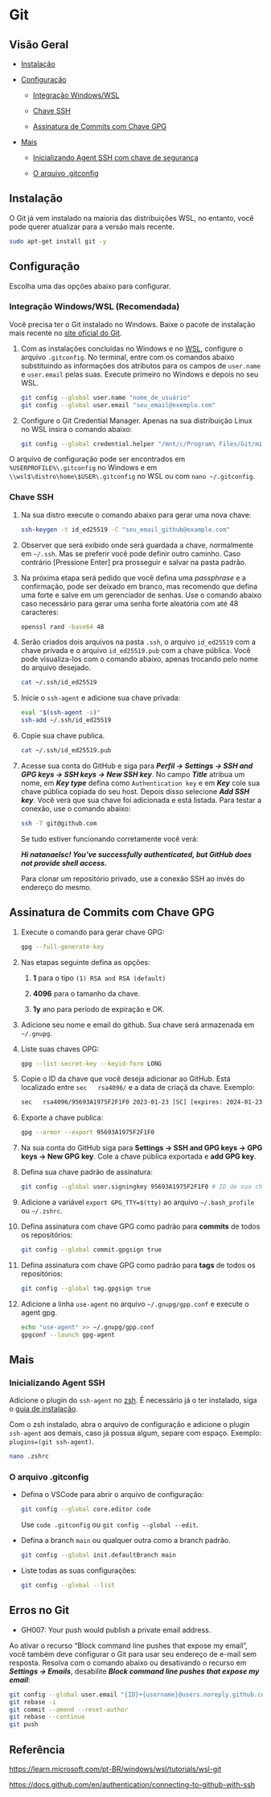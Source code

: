 # Git

## Visão Geral

* [Instalação](#instalação)

* [Configuração](#configuração)

  * [Integração Windows/WSL](#integração-windowswsl-recomendada)

  * [Chave SSH](#chave-ssh)

  * [Assinatura de Commits com Chave GPG](#assinatura-de-commits-com-chave-gpg)

* [Mais](#mais)

  * [Inicializando Agent SSH com chave de segurança](#inicializando-agent-ssh)

  * [O arquivo .gitconfig](#o-arquivo-gitconfig)

## Instalação

O Git já vem instalado na maioria das distribuições WSL, no entanto, você pode querer atualizar para a versão mais recente.

```sh
sudo apt-get install git -y
```

## Configuração

Escolha uma das opções abaixo para configurar.

### Integração Windows/WSL **(Recomendada)**

Você precisa ter o Git instalado no Windows. Baixe o pacote de instalação mais recente no [site oficial do Git](https://git-scm.com/download/win).

1. Com as instalações concluídas no Windows e no [WSL](#instalação), configure o arquivo `.gitconfig`. No terminal, entre com os comandos abaixo substituindo as informações dos atributos para os campos de `user.name` e `user.email` pelas suas. Execute primeiro no Windows e depois no seu WSL.

    ```sh
    git config --global user.name "nome_de_usuário"
    git config --global user.email "seu_email@exemplo.com"
    ```

2. Configure o Git Credential Manager. Apenas na sua distribuição Linux no WSL insira o comando abaixo:

    ```sh
    git config --global credential.helper "/mnt/c/Program\ Files/Git/mingw64/bin/git-credential-manager-core.exe"
    ```

O arquivo de configuração pode ser encontrados em `%USERPROFILE%\.gitconfig` no Windows e em `\\wsl$\distro\home\$USER\.gitconfig` no WSL ou com `nano ~/.gitconfig`.

### Chave SSH

1. Na sua distro execute o comando abaixo para gerar uma nova chave:

    ```sh
    ssh-keygen -t id_ed25519 -C "seu_email_github@example.com"
    ```

2. Observer que será exibido onde será guardada a chave, normalmente em `~/.ssh`. Mas se preferir você pode definir outro caminho. Caso contrário [Pressione Enter] pra prosseguir e salvar na pasta padrão.

3. Na próxima etapa será pedido que você defina uma *passphrase* e a confirmação, pode ser deixado em branco, mas recomendo que defina uma forte e salve em um gerenciador de senhas. Use o comando abaixo caso necessário para gerar uma senha forte aleatória com até 48 caracteres:

    ```sh
    openssl rand -base64 48
    ```

4. Serão criados dois arquivos na pasta `.ssh`, o arquivo `id_ed25519` com a chave privada e o arquivo `id_ed25519.pub` com a chave pública. Você pode visualiza-los com o comando abaixo, apenas trocando pelo nome do arquivo desejado.

    ```sh
    cat ~/.ssh/id_ed25519
    ```

5. Inicie o `ssh-agent` e adicione sua chave privada:

    ```sh
    eval "$(ssh-agent -s)"
    ssh-add ~/.ssh/id_ed25519
    ```

6. Copie sua chave publica.

    ```sh
    cat ~/.ssh/id_ed25519.pub
    ```

7. Acesse sua conta do GitHub e siga para ***Perfil → Settings → SSH and GPG keys → SSH keys → New SSH key***. No campo ***Title*** atribua um nome, em ***Key type*** defina como `Authentication key` e em ***Key*** cole sua chave pública copiada do seu host. Depois disso selecione ***Add SSH key***. Você verá que sua chave foi adicionada e está listada. Para testar a conexão, use o comando abaixo:

    ```sh
    ssh -T git@github.com
    ```

    Se tudo estiver funcionando corretamente você verá:

    ***Hi natanaelsc! You've successfully authenticated, but GitHub does not provide shell access.***

    Para clonar um repositório privado, use a conexão SSH ao invés do endereço do mesmo.

## Assinatura de Commits com Chave GPG

1. Execute o comando para gerar chave GPG:

    ```sh
    gpg --full-generate-key
    ```

2. Nas etapas seguinte defina as opções:

    1. **1** para o tipo `(1) RSA and RSA (default)`

    2. **4096** para o tamanho da chave.

    3. **1y** ano para período de expiração e OK.

3. Adicione seu nome e email do github. Sua chave será armazenada em `~/.gnupg`.

4. Liste suas chaves GPG:

    ```sh
    gpg --list-secret-key --keyid-form LONG
    ```

5. Copie o ID da chave que você deseja adicionar ao GitHub. Está localizado entre `sec   rsa4096/` e a data de criaçã da chave. Exemplo:

    ```txt
    sec   rsa4096/95693A1975F2F1F0 2023-01-23 [SC] [expires: 2024-01-23]
    ```

6. Exporte a chave publica:

    ```sh
    gpg --armor --export 95693A1975F2F1F0
    ```

7. Na sua conta do GitHub siga para **Settings → SSH and GPG keys → GPG keys → New GPG key**. Cole a chave pública exportada e **add GPG key**.

8. Defina sua chave padrão de assinatura:

    ```sh
    git config --global user.signingkey 95693A1975F2F1F0 # ID de sua chave
    ```

9. Adicione a variável `export GPG_TTY=$(tty)` ao arquivo `~/.bash_profile` ou `~/.zshrc`.

10. Defina assinatura com chave GPG como padrão para **commits** de todos os repositórios:

    ```sh
    git config --global commit.gpgsign true
    ```

11. Defina assinatura com chave GPG como padrão para **tags** de todos os repositórios:

    ```sh
    git config --global tag.gpgsign true
    ```

12. Adicione a linha `use-agent` no arquivo `~/.gnupg/gpp.conf` e execute o agent gpg.

    ```sh
    echo "use-agent" >> ~/.gnupg/gpp.conf
    gpgconf --launch gpg-agent
    ```

## Mais

### Inicializando Agent SSH

Adicione o plugin do `ssh-agent` no [zsh](/zsh.md/#plugins). É necessário já o ter instalado, siga o [guia de instalação](/zsh.md/#instalação).

Com o zsh instalado, abra o arquivo de configuração e adicione o plugin `ssh-agent` aos demais, caso já possua algum, separe com espaço. Exemplo: `plugins=(git ssh-agent)`.

```sh
nano .zshrc
```

### O arquivo .gitconfig

* Defina o VSCode para abrir o arquivo de configuração:

    ```sh
    git config --global core.editor code
    ```

    Use `code .gitconfig` ou `git config --global --edit`.

* Defina a branch `main` ou qualquer outra como a branch padrão.

    ```sh
    git config --global init.defaultBranch main
    ```

* Liste todas as suas configurações:

    ```sh
    git config --global --list
    ```

## Erros no Git

* GH007: Your push would publish a private email address.

Ao ativar o recurso “Block command line pushes that expose my email”, você também deve configurar o Git para usar seu endereço de e-mail sem resposta. Resolva com o comando abaixo ou desativando o recurso em ***Settings → Emails***, desabilite ***Block command line pushes that expose my email***:

```sh
git config --global user.email "{ID}+{username}@users.noreply.github.com"
git rebase -i
git commit --amend --reset-author
git rebase --continue
git push
```

## Referência

<https://learn.microsoft.com/pt-BR/windows/wsl/tutorials/wsl-git>

<https://docs.github.com/en/authentication/connecting-to-github-with-ssh>
